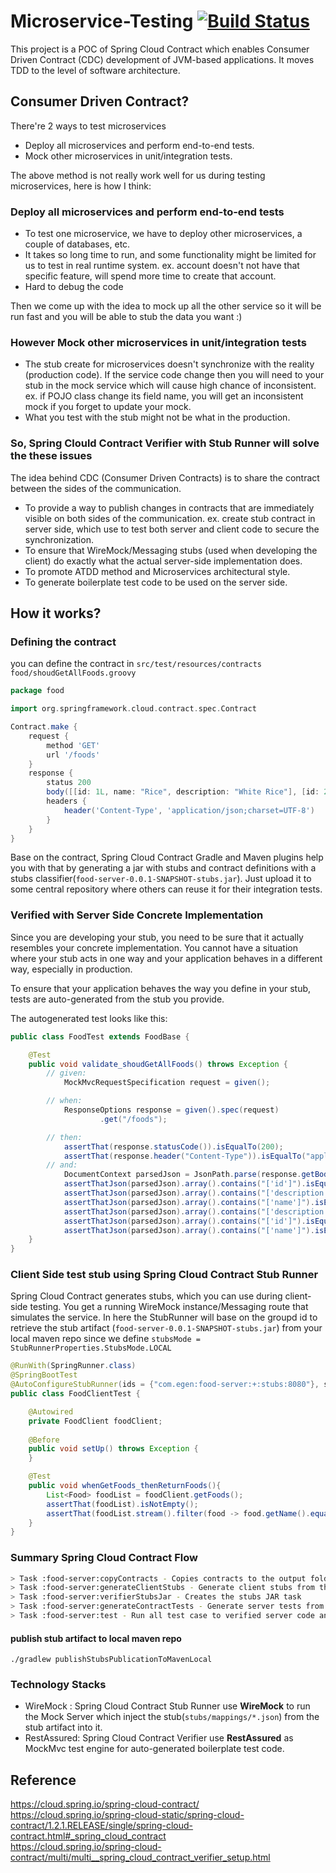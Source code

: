 # Microservice-Testing [![Build Status](https://travis-ci.com/Dovchiproeng/microservice-testing.svg?branch=master)](https://travis-ci.com/Dovchiproeng/microservice-testing)
This project is a POC of Spring Cloud Contract which enables Consumer Driven Contract (CDC) development of JVM-based applications. It moves TDD to the level of software architecture.

## Consumer Driven Contract?
There're 2 ways to test microservices 
* Deploy all microservices and perform end-to-end tests.
* Mock other microservices in unit/integration tests.

The above method is not really work well for us during testing microservices, here is how I think:

### Deploy all microservices and perform end-to-end tests
* To test one microservice, we have to deploy other microservices, a couple of databases, etc.
* It takes so long time to run, and some functionality might be limited for us to test in real runtime system. ex. account doesn't not have that specific feature, will spend more time to create that account.
* Hard to debug the code

Then we come up with the idea to mock up all the other service so it will be run fast and you will be able to stub the data you want :)

### However Mock other microservices in unit/integration tests
* The stub create for microservices doesn't synchronize with the reality (production code). If the service code change then you will need to your stub in the mock service which will cause high chance of inconsistent. ex. if POJO class change its field name, you will get an inconsistent mock if you forget to update your mock.
* What you test with the stub might not be what in the production.

### So, Spring Clould Contract Verifier with Stub Runner will solve the these issues
The idea behind CDC (Consumer Driven Contracts) is to share the contract between the sides of the communication.
* To provide a way to publish changes in contracts that are immediately visible on both sides of the communication. ex. create stub contract in server side, which use to test both server and client code to secure the synchronization. 
* To ensure that WireMock/Messaging stubs (used when developing the client) do exactly what the actual server-side implementation does.
* To promote ATDD method and Microservices architectural style.
* To generate boilerplate test code to be used on the server side.

## How it works?
### Defining the contract
you can define the contract in `src/test/resources/contracts`  
`food/shoudGetAllFoods.groovy`
```groovy
package food

import org.springframework.cloud.contract.spec.Contract

Contract.make {
    request {
        method 'GET'
        url '/foods'
    }
    response {
        status 200
        body([[id: 1L, name: "Rice", description: "White Rice"], [id: 2L, name: "Fried Rice", description: "Premium Rice"]])
        headers {
            header('Content-Type', 'application/json;charset=UTF-8')
        }
    }
}
```
Base on the contract, Spring Cloud Contract Gradle and Maven plugins help you with that by generating a jar with stubs and contract definitions with a stubs classifier(`food-server-0.0.1-SNAPSHOT-stubs.jar`). Just upload it to some central repository where others can reuse it for their integration tests.
### Verified with Server Side Concrete Implementation
Since you are developing your stub, you need to be sure that it actually resembles your concrete implementation. You cannot have a situation where your stub acts in one way and your application behaves in a different way, especially in production.

To ensure that your application behaves the way you define in your stub, tests are auto-generated from the stub you provide.

The autogenerated test looks like this:
```java
public class FoodTest extends FoodBase {

	@Test
	public void validate_shoudGetAllFoods() throws Exception {
		// given:
			MockMvcRequestSpecification request = given();

		// when:
			ResponseOptions response = given().spec(request)
					.get("/foods");

		// then:
			assertThat(response.statusCode()).isEqualTo(200);
			assertThat(response.header("Content-Type")).isEqualTo("application/json;charset=UTF-8");
		// and:
			DocumentContext parsedJson = JsonPath.parse(response.getBody().asString());
			assertThatJson(parsedJson).array().contains("['id']").isEqualTo(2L);
			assertThatJson(parsedJson).array().contains("['description']").isEqualTo("White Rice");
			assertThatJson(parsedJson).array().contains("['name']").isEqualTo("Fried Rice");
			assertThatJson(parsedJson).array().contains("['description']").isEqualTo("Premium Rice");
			assertThatJson(parsedJson).array().contains("['id']").isEqualTo(1L);
			assertThatJson(parsedJson).array().contains("['name']").isEqualTo("Rice");
	}
}
```

### Client Side test stub using Spring Cloud Contract Stub Runner
Spring Cloud Contract generates stubs, which you can use during client-side testing. You get a running WireMock instance/Messaging route that simulates the service. In here the StubRunner will base on the groupd id to retrieve the stub artifact (`food-server-0.0.1-SNAPSHOT-stubs.jar`) from your local maven repo since we define `stubsMode = StubRunnerProperties.StubsMode.LOCAL`
```java
@RunWith(SpringRunner.class)
@SpringBootTest
@AutoConfigureStubRunner(ids = {"com.egen:food-server:+:stubs:8080"}, stubsMode = StubRunnerProperties.StubsMode.LOCAL)
public class FoodClientTest {

    @Autowired
    private FoodClient foodClient;
    
    @Before
    public void setUp() throws Exception {
    }

    @Test
    public void whenGetFoods_thenReturnFoods(){
        List<Food> foodList = foodClient.getFoods();
        assertThat(foodList).isNotEmpty();
        assertThat(foodList.stream().filter(food -> food.getName().equals("Rice")).count()).isEqualTo(1);
    }
}
```
### Summary Spring Cloud Contract Flow
```bash
> Task :food-server:copyContracts - Copies contracts to the output folder
> Task :food-server:generateClientStubs - Generate client stubs from the contracts (stubs/mappings/)
> Task :food-server:verifierStubsJar - Creates the stubs JAR task
> Task :food-server:generateContractTests - Generate server tests from the contracts
> Task :food-server:test - Run all test case to verified server code and stubs
```
#### publish stub artifact to local maven repo
```
./gradlew publishStubsPublicationToMavenLocal
```
### Technology Stacks
* WireMock : Spring Cloud Contract Stub Runner use **WireMock** to run the Mock Server which inject the stub(`stubs/mappings/*.json`) from the stub artifact into it.
* RestAssured: Spring Cloud Contract Verifier use **RestAssured** as MockMvc test engine for auto-generated boilerplate test code.

## Reference
https://cloud.spring.io/spring-cloud-contract/  
https://cloud.spring.io/spring-cloud-static/spring-cloud-contract/1.2.1.RELEASE/single/spring-cloud-contract.html#_spring_cloud_contract  
https://cloud.spring.io/spring-cloud-contract/multi/multi__spring_cloud_contract_verifier_setup.html
